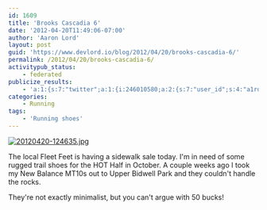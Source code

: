 ```yaml
---
id: 1609
title: 'Brooks Cascadia 6'
date: '2012-04-20T11:49:06-07:00'
author: 'Aaron Lord'
layout: post
guid: 'https://www.devlord.io/blog/2012/04/20/brooks-cascadia-6/'
permalink: /2012/04/20/brooks-cascadia-6/
activitypub_status:
    - federated
publicize_results:
    - 'a:1:{s:7:"twitter";a:1:{i:246010580;a:2:{s:7:"user_id";s:4:"a1rd";s:7:"post_id";s:18:"193426100699926528";}}}'
categories:
    - Running
tags:
    - 'Running shoes'
---
```


<a href="/blog/wp-content/uploads/2012/04/20120420-124635.jpg"><img src="/blog/wp-content/uploads/2012/04/20120420-124635.jpg" alt="20120420-124635.jpg" class="alignnone size-full" /></a>

The local Fleet Feet is having a sidewalk sale today. I'm in need of some rugged trail shoes for the HOT Half in October. A couple weeks ago I took my New Balance MT10s out to Upper Bidwell Park and they couldn't handle the rocks.

They're not exactly minimalist, but you can't argue with 50 bucks!